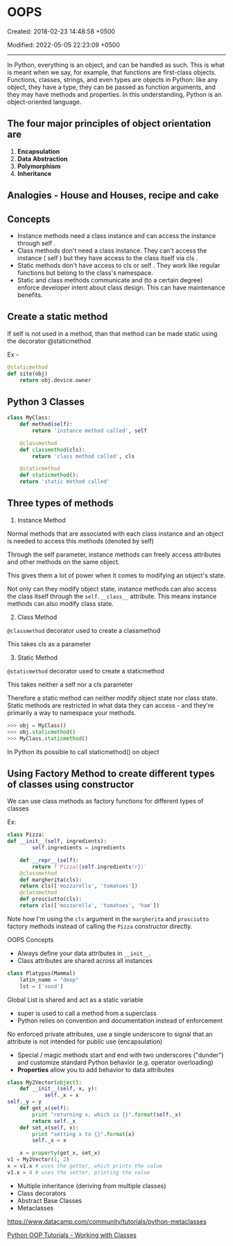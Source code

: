 # OOPS

Created: 2018-02-23 14:48:58 +0500

Modified: 2022-05-05 22:23:09 +0500

---

In Python, everything is an object, and can be handled as such. This is what is meant when we say, for example, that functions are first-class objects. Functions, classes, strings, and even types are objects in Python: like any object, they have a type, they can be passed as function arguments, and they may have methods and properties. In this understanding, Python is an object-oriented language.

## The four major principles of object orientation are

1. **Encapsulation**
2. **Data Abstraction**
3. **Polymorphism**
4. **Inheritance**

## Analogies - House and Houses, recipe and cake

## Concepts

- Instance methods need a class instance and can access the instance through self .
- Class methods don't need a class instance. They can't access the instance ( self ) but they have access to the class itself via cls .
- Static methods don't have access to cls or self . They work like regular functions but belong to the class's namespace.
- Static and class methods communicate and (to a certain degree) enforce developer intent about class design. This can have maintenance benefits.

## Create a static method

If self is not used in a method, than that method can be made static using the decorator @staticmethod

Ex -

```python
@staticmethod
def site(obj)
    return obj.device.owner
```

## Python 3 Classes

```python
class MyClass:
    def method(self):
        return 'instance method called', self

    @classmethod
    def classmethod(cls):
        return 'class method called', cls

    @staticmethod
    def staticmethod():
    return 'static method called'
```

## Three types of methods

1. Instance Method

Normal methods that are associated with each class instance and an object is needed to access this methods (denoted by self)

Through the self parameter, instance methods can freely access attributes and other methods on the same object.

This gives them a lot of power when it comes to modifying an object's state.

Not only can they modify object state, instance methods can also access the class itself through the `self.__class__` attribute. This means instance methods can also modify class state.

2. Class Method

`@classmethod` decorator used to create a classmethod

This takes cls as a parameter

3. Static Method

`@staticmethod` decorator used to create a staticmethod

This takes neither a self nor a cls parameter

Therefore a static method can neither modify object state nor class state. Static methods are restricted in what data they can access - and they're primarily a way to namespace your methods.

```python
>>> obj = MyClass()
>>> obj.staticmethod()
>>> MyClass.staticmethod()
```

In Python its possible to call staticmethod() on object

## Using Factory Method to create different types of classes using constructor

We can use class methods as factory functions for different types of classes

Ex:

```python
class Pizza:
def __init__(self, ingredients):
        self.ingredients = ingredients

    def __repr__(self):
        return f'Pizza({self.ingredients!r})'
    @classmethod
    def margherita(cls):
    return cls(['mozzarella', 'tomatoes'])
    @classmethod
    def prosciutto(cls):
    return cls(['mozzarella', 'tomatoes', 'ham'])
```

Note how I'm using the `cls` argument in the `margherita` and `prosciutto` factory methods instead of calling the `Pizza` constructor directly.

OOPS Concepts

- Always define your data attributes in `__init__`.
- Class attributes are shared across all instances

```python
class Platypus(Mammal)
    latin_name = "deep"
    lst = ['sood']
```

Global List is shared and act as a static variable

- super is used to call a method from a superclass
- Python relies on convention and documentation instead of enforcement

No enforced private attributes, use a single underscore to signal that an attribute is not intended for public use (encapsulation)

- Special / magic methods start and end with two underscores ("dunder") and customize standard Python behavior (e.g. operator overloading)
- **Properties** allow you to add behavior to data attributes

```python
class My2Vector(object):
    def __init__(self, x, y):
            self._x = x
self._y = y
    def get_x(self):
        print "returning x, which is {}".format(self._x)
        return self._x
    def set_x(self, x):
        print "setting x to {}".format(x)
        self._x = x

    x = property(get_x, set_x)
v1 = My2Vector(1, 2)
x = v1.x # uses the getter, which prints the value
v1.x = 4 # uses the setter, printing the value
```

- Multiple inheritance (deriving from multiple classes)
- Class decorators
- Abstract Base Classes
- Metaclasses

<https://www.datacamp.com/community/tutorials/python-metaclasses>

[Python OOP Tutorials - Working with Classes](https://www.youtube.com/playlist?list=PL-osiE80TeTsqhIuOqKhwlXsIBIdSeYtc)
